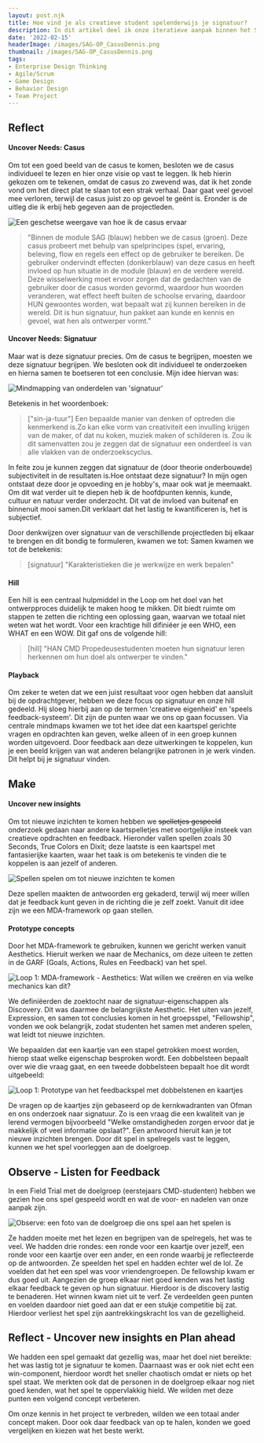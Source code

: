 ```yaml
---
layout: post.njk
title: Hoe vind je als creatieve student spelenderwijs je signatuur?
description: In dit artikel deel ik onze iteratieve aanpak binnen het Signatuur-Feedbackspel, waarbij spelontwerpprincipes worden gebruikt om creatieve zelfreflectie en feedback te stimuleren. Elk ontwerpstadium heeft ons nieuwe inzichten opgeleverd om de spelervaring te verbeteren.
date: '2022-02-15'
headerImage: /images/SAG-OP_CasusDennis.png
thumbnail: /images/SAG-OP_CasusDennis.png
tags:
- Enterprise Design Thinking
- Agile/Scrum
- Game Design
- Behavior Design
- Team Project
---
```


## Reflect

#### Uncover Needs: Casus

Om tot een goed beeld van de casus te komen, besloten we de casus individueel te lezen en hier onze visie op vast te leggen. Ik heb hierin gekozen om te tekenen, omdat de casus zo zwevend was, dat ik het zonde vond om het direct plat te slaan tot een strak verhaal. Daar gaat veel gevoel mee verloren, terwijl de casus juist zo op gevoel te geënt is. Eronder is de uitleg die ik erbij heb gegeven aan de projectleden.

![Een geschetse weergave van hoe ik de casus ervaar](/images/SAG-OP_CasusDennis.png)

> "Binnen de module SAG (blauw) hebben we de casus (groen). Deze casus probeert met behulp van spelprincipes (spel, ervaring, beleving, flow en regels een effect op de gebruiker te bereiken. De gebruiker ondervindt effecten (donkerblauw) van deze casus en heeft invloed op hun situatie in de module (blauw) en de verdere wereld. Deze wisselwerking moet ervoor zorgen dat de gedachten van de gebruiker door de casus worden gevormd, waardoor hun woorden veranderen, wat effect heeft buiten de schoolse ervaring, daardoor HUN gewoontes worden, wat bepaalt wat zij kunnen bereiken in de wereld. Dit is hun signatuur, hun pakket aan kunde en kennis en gevoel, wat hen als ontwerper vormt."

#### Uncover Needs: Signatuur

Maar wat is deze signatuur precies. Om de casus te begrijpen, moesten we deze signatuur begrijpen. We besloten ook dit individueel te onderzoeken en hierna samen te boetseren tot een conclusie. Mijn idee hiervan was:

![Mindmapping van onderdelen van 'signatuur'](/images/SAG-OP_SignatuurDennis.png)

Betekenis in het woordenboek:

> ["sin-ja-tuur"] Een bepaalde manier van denken of optreden die kenmerkend is.Zo kan elke vorm van creativiteit een invulling krijgen van de maker, of dat nu koken, muziek maken of schilderen is. Zou ik dit samenvatten zou je zeggen dat de signatuur een onderdeel is van alle vlakken van de onderzoekscyclus. 

In feite zou je kunnen zeggen dat signatuur de (door theorie onderbouwde) subjectiviteit in de resultaten is.Hoe ontstaat deze signatuur? In mijn ogen ontstaat deze door je opvoeding en je hobby's, maar ook wat je meemaakt. Om dit wat verder uit te diepen heb ik de hoofdpunten kennis, kunde, cultuur en natuur verder onderzocht. Dit vat de invloed van buitenaf en binnenuit mooi samen.Dit verklaart dat het lastig te kwantificeren is, het is subjectief.

Door denkwijzen over signatuur van de verschillende projectleden bij elkaar te brengen en dit bondig te formuleren, kwamen we tot:
Samen kwamen we tot de betekenis:

>[signatuur] "Karakteristieken die je werkwijze en werk bepalen"

#### Hill

Een hill is een centraal hulpmiddel in the Loop om het doel van het ontwerpproces duidelijk te maken hoog te mikken. Dit biedt ruimte om stappen te zetten die richting een oplossing gaan, waarvan we totaal niet weten wat het wordt. Voor een krachtige hill difiniëer je een WHO, een WHAT en een WOW. Dit gaf ons de volgende hill:

>[hill] "HAN CMD Propedeusestudenten moeten hun signatuur leren herkennen om hun doel als ontwerper te vinden."

#### Playback

Om zeker te weten dat we een juist resultaat voor ogen hebben dat aansluit bij de opdrachtgever, hebben we deze focus op signatuur en onze hill gedeeld. Hij sloeg hierbij aan op de termen 'creatieve eigenheid' en 'speels feedback-systeem'. Dit zijn de punten waar we ons op gaan focussen. Via centrale mindmaps kwamen we tot het idee dat een kaartspel gerichte vragen en opdrachten kan geven, welke alleen of in een groep kunnen worden uitgevoerd. Door feedback aan deze uitwerkingen te koppelen, kun je een beeld krijgen van wat anderen belangrijke patronen in je werk vinden. Dit helpt bij je signatuur vinden.

## Make

#### Uncover new insights

Om tot nieuwe inzichten te komen hebben we <s>spelletjes gespeeld</s> onderzoek gedaan naar andere kaartspelletjes met soortgelijke insteek van creatieve opdrachten en feedback. Hieronder vallen spellen zoals 30 Seconds, True Colors en Dixit; deze laatste is een kaartspel met fantasierijke kaarten, waar het taak is om betekenis te vinden die te koppelen is aan jezelf of anderen.

![Spellen spelen om tot nieuwe inzichten te komen](/images/sag-op_UncoverInsights.png)

Deze spellen maakten de antwoorden erg gekaderd, terwijl wij meer willen dat je feedback kunt geven in de richting die je zelf zoekt. Vanuit dit idee zijn we een MDA-framework op gaan stellen.

#### Prototype concepts

Door het MDA-framework te gebruiken, kunnen we gericht werken vanuit Aesthetics. Hieruit werken we naar de Mechanics, om deze uiteen te zetten in de GARF (Goals, Actions, Rules en Feedback) van het spel.

![Loop 1: MDA-framework - Aesthetics: Wat willen we creëren en via welke mechanics kan dit?](/images/sag-op-loop1mda.png)

We definiëerden de zoektocht naar de signatuur-eigenschappen als Discovery. Dit was daarmee de belangrijkste Aesthetic. Het uiten van jezelf, Expression, en samen tot conclusies komen in het groepsspel, "Fellowship", vonden we ook belangrijk, zodat studenten het samen met anderen spelen, wat leidt tot nieuwe inzichten.

We bepaalden dat een kaartje van een stapel getrokken moest worden, hierop staat welke eigenschap besproken wordt. Een dobbelsteen bepaalt over wie die vraag gaat, en een tweede dobbelsteen bepaalt hoe dit wordt uitgebeeld:

![Loop 1: Prototype van het feedbackspel met dobbelstenen en kaartjes](/images/sag-op-proto1.png)

De vragen op de kaartjes zijn gebaseerd op de kernkwadranten van Ofman en ons onderzoek naar signatuur. Zo is een vraag die een kwaliteit van je lerend vermogen bijvoorbeeld "Welke omstandigheden zorgen ervoor dat je makkelijk of veel informatie opslaat?". Een antwoord hieruit kan je tot nieuwe inzichten brengen. Door dit spel in spelregels vast te leggen, kunnen we het spel voorleggen aan de doelgroep.

## Observe - Listen for Feedback

In een Field Trial met de doelgroep (eerstejaars CMD-studenten) hebben we gezien hoe ons spel gespeeld wordt en wat de voor- en nadelen van onze aanpak zijn.

![Observe: een foto van de doelgroep die ons spel aan het spelen is](/images/sag-op-loop1observe.png)

Ze hadden moeite met het lezen en begrijpen van de spelregels, het was te veel. We hadden drie rondes: een ronde voor een kaartje over jezelf, een ronde voor een kaartje over een ander, en een ronde waarbij je reflecteerde op de antwoorden. Ze speelden het spel en hadden echter wel de lol. Ze voelden dat het een spel was voor vriendengroepen. De fellowship kwam er dus goed uit. Aangezien de groep elkaar niet goed kenden was het lastig elkaar feedback te geven op hun signatuur. Hierdoor is de discovery lastig te benaderen. Het winnen kwam niet uit te verf. Ze verdeelden geen punten en voelden daardoor niet goed aan dat er een stukje competitie bij zat. Hierdoor verliest het spel zijn aantrekkingskracht los van de gezelligheid.

## Reflect - Uncover new insights en Plan ahead

We hadden een spel gemaakt dat gezellig was, maar het doel niet bereikte: het was lastig tot je signatuur te komen. Daarnaast was er ook niet echt een win-component, hierdoor wordt het sneller chaotisch omdat er niets op het spel staat. We merkten ook dat de personen in de doelgroep elkaar nog niet goed kenden, wat het spel te oppervlakkig hield. We wilden met deze punten een volgend concept verbeteren.

Om onze kennis in het project te verbreden, wilden we een totaal ander concept maken. Door ook daar feedback van op te halen, konden we goed vergelijken en kiezen wat het beste werkt.

